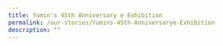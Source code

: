 ```yaml
---
title: Yumin's 45th Anniversary e Exhibition
permalink: /our-stories/Yumins-45th-Anniversarye-Exhibition
description: ""
---
```

